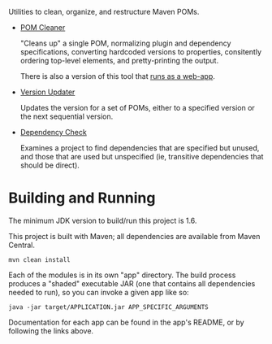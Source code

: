 Utilities to clean, organize, and restructure Maven POMs.

* [POM Cleaner](app-cleaner/README.md)

    "Cleans up" a single POM, normalizing plugin and dependency specifications, converting hardcoded versions
    to properties, consitently ordering top-level elements, and pretty-printing the output.

    There is also a version of this tool that [runs as a web-app](web-cleaner/README.md).

* [Version Updater](app-version/README.md)

    Updates the version for a set of POMs, either to a specified version or the next sequential version.

* [Dependency Check](app-dependency/README.md)

    Examines a project to find dependencies that are specified but unused, and those that are used but
    unspecified (ie, transitive dependencies that should be direct).


# Building and Running

The minimum JDK version to build/run this project is 1.6.

This project is built with Maven; all dependencies are available from Maven Central.

    mvn clean install

Each of the modules is in its own "app" directory. The build process produces a "shaded" executable JAR
(one that contains all dependencies needed to run), so you can invoke a given app like so:

    java -jar target/APPLICATION.jar APP_SPECIFIC_ARGUMENTS

Documentation for each app can be found in the app's README, or by following the links above.
